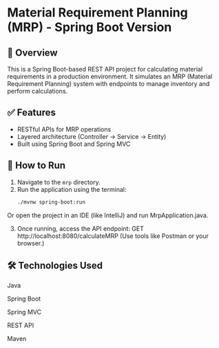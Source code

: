 # Material Requirement Planning (MRP) - Spring Boot Version

## 📘 Overview
This is a Spring Boot-based REST API project for calculating material requirements in a production environment. It simulates an MRP (Material Requirement Planning) system with endpoints to manage inventory and perform calculations.

## ✅ Features
- RESTful APIs for MRP operations
- Layered architecture (Controller → Service → Entity)
- Built using Spring Boot and Spring MVC

## 🚀 How to Run
1. Navigate to the `mrp` directory.
2. Run the application using the terminal:
   ```bash
   ./mvnw spring-boot:run
Or open the project in an IDE (like IntelliJ) and run MrpApplication.java.

3. Once running, access the API endpoint:
GET http://localhost:8080/calculateMRP
(Use tools like Postman or your browser.)

## 🛠️ Technologies Used
Java

Spring Boot

Spring MVC

REST API

Maven
